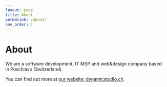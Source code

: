 ```yaml
---
layout: page
title: About
permalink: /about/
nav_order: 1
---
```


# About

We are a software development, IT MSP and web&design company based in Poschiavo (Switzerland).

You can find out more at [our website: dynamicstudio.ch](https://dynamicstudio.ch/about-us).
